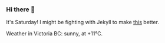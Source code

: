 ### Hi there :wave:

It's Saturday! I might be fighting with Jekyll to make [this](https://swissclubtoronto.ca) better.

Weather in Victoria BC: sunny, at +11°C.
